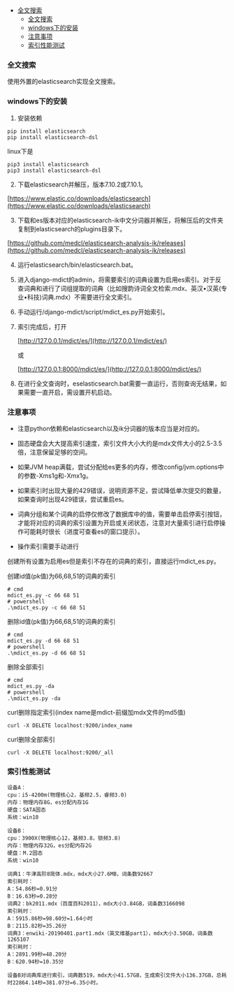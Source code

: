 - [全文搜索](#全文搜索)
  * [全文搜索](#全文搜索)
  * [windows下的安装](#windows下的安装)
  * [注意事项](#注意事项)
  * [索引性能测试](#索引性能测试)

### 全文搜索

使用外置的elasticsearch实现全文搜索。

### windows下的安装

1. 安装依赖

```
pip install elasticsearch
pip install elasticsearch-dsl
```

linux下是

```
pip3 install elasticsearch
pip3 install elasticsearch-dsl
```

2. 下载elasticsearch并解压，版本7.10.2或7.10.1。

[https://www.elastic.co/downloads/elasticsearch](https://www.elastic.co/downloads/elasticsearch)

3. 下载和es版本对应的elasticsearch-ik中文分词器并解压，将解压后的文件夹复制到elasticsearch的plugins目录下。

[https://github.com/medcl/elasticsearch-analysis-ik/releases](https://github.com/medcl/elasticsearch-analysis-ik/releases)

4. 运行elasticsearch/bin/elasticsearch.bat。

5. 进入django-mdict的admin，将需要索引的词典设置为启用es索引。对于反查词典和进行了词组提取的词典（比如搜韵诗词全文检索.mdx、英汉•汉英(专业•科技)词典.mdx）不需要进行全文索引。

6. 手动运行/django-mdict/script/mdict_es.py开始索引。

7. 索引完成后，打开
   
   [http://127.0.0.1/mdict/es/](http://127.0.0.1/mdict/es/)
   
   或

   [http://127.0.0.1:8000/mdict/es/](http://127.0.0.1:8000/mdict/es/)

8. 在进行全文查询时，eselasticsearch.bat需要一直运行，否则查询无结果，如果需要一直开启，需设置开机启动。

### 注意事项

* 注意python依赖和elasticsearch以及ik分词器的版本应当是对应的。

* 固态硬盘会大大提高索引速度，索引文件大小大约是mdx文件大小的2.5-3.5倍，注意保留足够的空间。

* 如果JVM heap满载，尝试分配给es更多的内存，修改config/jvm.options中的参数-Xms1g和-Xmx1g。

* 如果索引时出现大量的429错误，说明资源不足，尝试降低单次提交的数量，如果查询时出现429错误，尝试重启es。

* 词典分组和某个词典的启停仅修改了数据库中的值，需要单击启停索引按钮，才能将对应的词典的索引设置为开启或关闭状态，注意对大量索引进行启停操作可能耗时很长（进度可查看es的窗口提示）。

* 操作索引需要手动进行

创建所有设置为启用es但是索引不存在的词典的索引，直接运行mdict_es.py。

创建id值(pk值)为66,68,51的词典的索引

```
# cmd
mdict_es.py -c 66 68 51
# powershell
.\mdict_es.py -c 66 68 51
```

删除id值(pk值)为66,68,51的词典的索引

```
# cmd
mdict_es.py -d 66 68 51
# powershell
.\mdict_es.py -d 66 68 51
```

删除全部索引

```
# cmd
mdict_es.py -da
# powershell
.\mdict_es.py -da
```

curl删除指定索引(index name是mdict-前缀加mdx文件的md5值)

```
curl -X DELETE localhost:9200/index_name 
```
  
curl删除全部索引

```
curl -X DELETE localhost:9200/_all 
```

### 索引性能测试

```
设备A：
cpu：i5-4200m(物理核心2，基频2.5，睿频3.0)
内存：物理内存8G，es分配内存1G
硬盘：SATA固态
系统：win10

设备B：
cpu：3900X(物理核心12，基频3.8，锁频3.8)
内存：物理内存32G，es分配内存2G
硬盘：M.2固态
系统：win10

词典1：牛津高阶8简体.mdx，mdx大小27.6MB，词条数92667
索引耗时：
A：54.86秒=0.91分
B：16.63秒=0.28分
词典2：bk2011.mdx（百度百科2011），mdx大小3.84GB，词条数3166098
索引耗时：
A：5915.86秒=98.60分=1.64小时
B：2115.82秒=35.26分
词典3：enwiki-20190401.part1.mdx（英文维基part1），mdx大小3.50GB，词条数1265107
索引耗时：
A：2891.99秒=48.20分
B：620.94秒=10.35分

设备B对词典库进行索引，词典数519，mdx大小41.57GB，生成索引文件大小136.37GB，总耗时22864.14秒=381.07分=6.35小时。
```
